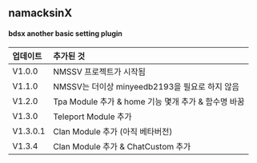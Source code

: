 ## namacksinX

#### bdsx another basic setting plugin

|           업데이트           |           추가된 것           |
| :-------------------------- | :--------------------------- |
|            V1.0.0           | NMSSV 프로젝트가 시작됨 |
|            V1.1.0           | NMSSV는 더이상 minyeedb2193을 필요로 하지 않음 |
|            V1.2.0           | Tpa Module 추가 & home 기능 몇개 추가 & 함수명 바꿈 |
|            V1.3.0           | Teleport Module 추가 |
|            V1.3.0.1           | Clan Module 추가 (아직 베타버전) |
|            V1.3.4           | Clan Module 추가 & ChatCustom 추가 |